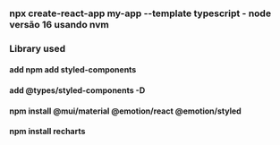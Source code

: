 ### npx create-react-app my-app --template typescript - node versão 16 usando nvm

### Library used
#### add npm add styled-components
#### add @types/styled-components -D
#### npm install @mui/material @emotion/react @emotion/styled
#### npm install recharts